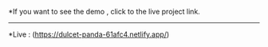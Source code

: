 *If you want to see the demo , click to the live project link.

***

*Live : (https://dulcet-panda-61afc4.netlify.app/)
